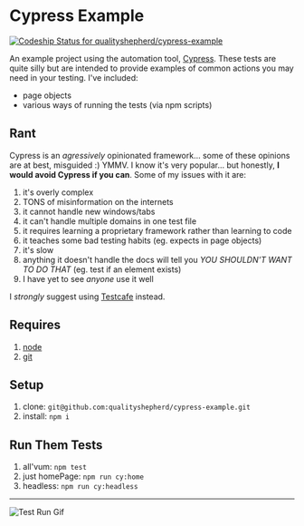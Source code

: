 # Cypress Example

[![Codeship Status for qualityshepherd/cypress-example](https://app.codeship.com/projects/b91bbd90-af26-0138-8898-22ba82a42bc3/status?branch=master)](https://app.codeship.com/projects/403818)


An example project using the automation tool, [Cypress](https://www.cypress.io/). These tests are quite silly but are intended to provide examples of common actions you may need in your testing. I've included:
- page objects
- various ways of running the tests (via npm scripts)

## Rant
Cypress is an _agressively_ opinionated framework... some of these opinions are at best, misguided :) YMMV. I know it's very popular... but honestly, **I would avoid Cypress if you can**. Some of my issues with it are:
1. it's overly complex
1. TONS of misinformation on the internets
1. it cannot handle new windows/tabs
1. it can't handle multiple domains in one test file
1. it requires learning a proprietary framework rather than learning to code
1. it teaches some bad testing habits (eg. expects in page objects)
1. it's slow
1. anything it doesn't handle the docs will tell you _YOU SHOULDN'T WANT TO DO THAT_ (eg. test if an element exists)
1. I have yet to see _anyone_ use it well

I _strongly_ suggest using [Testcafe](https://github.com/qualityshepherd/testcafe-example) instead.

## Requires
1. [node](https://nodejs.org/en/)
1. [git](https://git-scm.com/)

## Setup
1. clone: `git@github.com:qualityshepherd/cypress-example.git`
1. install: `npm i`

## Run Them Tests
1. all'vum: `npm test`
1. just homePage: `npm run cy:home`
1. headless: `npm run cy:headless`

---

![Test Run Gif](https://qualityshepherd.com/screencasts/cypress_testrun.gif)